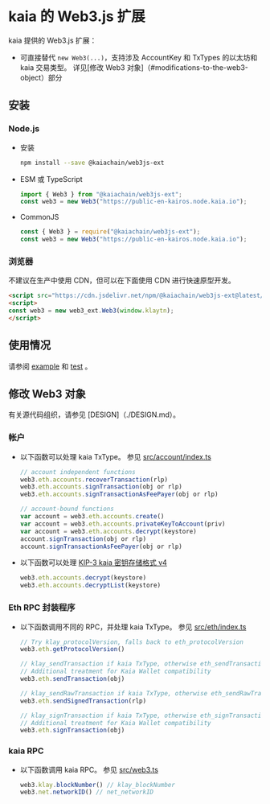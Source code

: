 # kaia 的 Web3.js 扩展

kaia 提供的 Web3.js 扩展：

- 可直接替代 `new Web3(...)`，支持涉及 AccountKey 和 TxTypes 的以太坊和 kaia 交易类型。 详见[修改 Web3 对象]（#modifications-to-the-web3-object）部分

## 安装

### Node.js

- 安装
  ```sh
  npm install --save @kaiachain/web3js-ext
  ```
- ESM 或 TypeScript
  ```ts
  import { Web3 } from "@kaiachain/web3js-ext";
  const web3 = new Web3("https://public-en-kairos.node.kaia.io");
  ```
- CommonJS
  ```js
  const { Web3 } = require("@kaiachain/web3js-ext");
  const web3 = new Web3("https://public-en-kairos.node.kaia.io");
  ```

### 浏览器

不建议在生产中使用 CDN，但可以在下面使用 CDN 进行快速原型开发。

```html
<script src="https://cdn.jsdelivr.net/npm/@kaiachain/web3js-ext@latest/dist/web3js-ext.bundle.js"></script>
<script>
const web3 = new web3_ext.Web3(window.klaytn);
</script>
```

## 使用情况

请参阅 [example](./example) 和 [test](./test) 。

## 修改 Web3 对象

有关源代码组织，请参见 [DESIGN]（./DESIGN.md）。

### 帐户

- 以下函数可以处理 kaia TxType。 参见 [src/account/index.ts](./src/account/index.ts)
  ```js
  // account independent functions
  web3.eth.accounts.recoverTransaction(rlp)
  web3.eth.accounts.signTransaction(obj or rlp)
  web3.eth.accounts.signTransactionAsFeePayer(obj or rlp)

  // account-bound functions
  var account = web3.eth.accounts.create()
  var account = web3.eth.accounts.privateKeyToAccount(priv)
  var account = web3.eth.accounts.decrypt(keystore)
  account.signTransaction(obj or rlp)
  account.signTransactionAsFeePayer(obj or rlp)
  ```
- 以下函数可以处理 [KIP-3 kaia 密钥存储格式 v4](https://kips.kaia.io/KIPs/kip-3)
  ```js
  web3.eth.accounts.decrypt(keystore)
  web3.eth.accounts.decryptList(keystore)
  ```

### Eth RPC 封装程序

- 以下函数调用不同的 RPC，并处理 kaia TxType。 参见 [src/eth/index.ts](./src/eth/index.ts)
  ```js
  // Try klay_protocolVersion, falls back to eth_protocolVersion
  web3.eth.getProtocolVersion()

  // klay_sendTransaction if kaia TxType, otherwise eth_sendTransaction
  // Additional treatment for Kaia Wallet compatibility
  web3.eth.sendTransaction(obj)

  // klay_sendRawTransaction if kaia TxType, otherwise eth_sendRawTransaction
  web3.eth.sendSignedTransaction(rlp)

  // klay_signTransaction if kaia TxType, otherwise eth_signTransaction
  // Additional treatment for Kaia Wallet compatibility
  web3.eth.signTransaction(obj)
  ```

### kaia RPC

- 以下函数调用 kaia RPC。 参见 [src/web3.ts](./src/web3.ts)
  ```js
  web3.klay.blockNumber() // klay_blockNumber
  web3.net.networkID() // net_networkID
  ```
